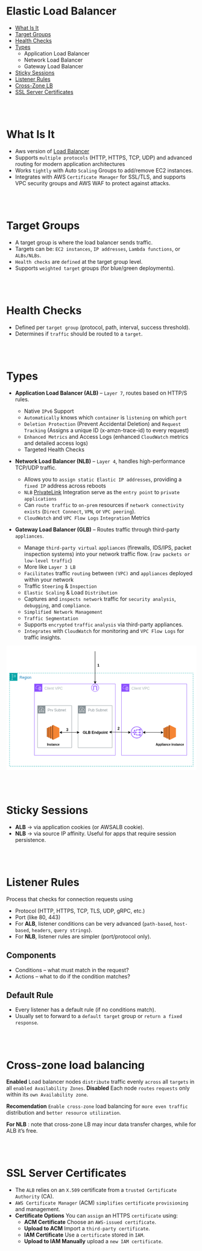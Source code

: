 # Elastic Load Balancer
* [What Is It](#what-is-it)
* [Target Groups](#target-groups)
* [Health Checks](#health-checks)
* [Types](#types)
    * Application Load Balancer
    * Network Load Balancer
    * Gateway Load Balancer
* [Sticky Sessions](#sticky-session)
* [Listener Rules](#listener-rules)
* [Cross-Zone LB](#cross-zone-load-balancing)
* [SSL Server Certificates](#ssl-server-certificates)

<br><br>

# What Is It
* Aws version of [Load Balancer](../Networking.md#load-balancer)
* Supports `multiple protocols` (HTTP, HTTPS, TCP, UDP) and advanced routing for modern application architectures
* Works `tightly` with Auto `Scaling` Groups to add/remove EC2 instances.
* Integrates with AWS `Certificate Manager` for SSL/TLS, and supports VPC security groups and AWS WAF to protect against attacks.

<br><br>

# Target Groups
* A target group is where the load balancer sends traffic.
* Targets can be: `EC2 instances`, `IP addresses`, `Lambda functions`, or `ALBs/NLBs`.
* `Health checks` are `defined` at the target group level.
* Supports `weighted target` groups (for blue/green deployments).

<br><br>

# Health Checks
* Defined per `target group` (protocol, path, interval, success threshold).
* Determines if `traffic` should be routed to a `target`.

<br><br>

# Types
* **Application Load Balancer (ALB)** – `Layer 7`, routes based on HTTP/S rules.
    * Native `IPv6` Support
    * `Automatically` knows which `container` is `listening` on which `port`
    * `Deletion Protection` (Prevent Accidental Deletion) and `Request Tracking` (Assigns a unique ID (x-amzn-trace-id) to every request)
    * `Enhanced Metrics` and Access Logs (enhanced `CloudWatch` metrics and detailed access logs)
    * Targeted Health Checks

* **Network Load Balancer (NLB)** – `Layer 4`, handles high-performance TCP/UDP traffic.
    * Allows you to `assign static Elastic IP addresses`, providing a `fixed IP` address across reboots
    * `NLB` [PrivateLink]() Integration serve as the `entry point` to `private applications`
    * Can `route traffic` to `on-prem` resources if `network connectivity exists` (`Direct Connect`, `VPN`, or `VPC peering`).
    * `CloudWatch` and `VPC Flow Logs` `Integration` Metrics

* **Gateway Load Balancer (GLB)** – Routes traffic through third-party `appliances`.
    * Manage `third-party virtual` `appliances` (firewalls, IDS/IPS, packet inspection systems) into your network traffic flow. (`raw packets or low-level traffic`)
    * More like `Layer 3 LB`
    * `Facilitates` traffic `routing` between `(VPC)` and `appliances` deployed within your network
    * Traffic `Steering` & `Inspection`
    * `Elastic Scaling` & Load `Distribution`
    * Captures and `inspects network` traffic for `security analysis`, `debugging`, and `compliance`.
    * `Simplified Network Management`
    * `Traffic Segmentation`
    * Supports `encrypted` `traffic` `analysis` via third-party appliances.
    * `Integrates` with `CloudWatch` for monitoring and `VPC Flow Logs` for traffic insights.
    
<img src="../Assets/Gateway-Load-Balancer.png" />

<br><br>

# Sticky Sessions
* **ALB** → via application cookies (or AWSALB cookie).
* **NLB** → via source IP affinity.
Useful for apps that require session persistence.

<br><br>

# Listener Rules
Process that checks for connection requests using
* Protocol (HTTP, HTTPS, TCP, TLS, UDP, gRPC, etc.)
* Port (like 80, 443)
* For **ALB**, listener conditions can be very advanced (`path-based`, `host-based`, `headers`, `query strings`).
* For **NLB**, listener rules are simpler (port/protocol only).

## Components
* Conditions – what must match in the request?
* Actions – what to do if the condition matches?

## Default Rule
* Every listener has a default rule (if no conditions match).
* Usually set to forward to a `default target` group or `return a fixed response`.

<br><br>

# Cross-zone load balancing
**Enabled** Load balancer nodes `distribute` traffic evenly `across` all `targets` in all `enabled Availability Zones`.
**Disabled** Each node `routes` `requests` only within its `own Availability zone`.

**Recomendation**  `Enable cross-zone` load balancing for `more even traffic` distribution and `better resource utilization`.

**For NLB** : note that cross-zone LB may incur data transfer charges, while for ALB it’s free.

<br><br>

# SSL Server Certificates
* The `ALB` relies on an `X.509` certificate from a `trusted Certificate Authority` (CA). 
* `AWS Certificate Manager` (ACM) `simplifies` `certificate` `provisioning` and management.
* **Certificate Options** You can `assign` an HTTPS `certificate` using:
    * **ACM Certificate** Choose an `AWS-issued certificate`.
    * **Upload to ACM** Import a `third-party certificate`.
    * **IAM Certificate** Use a `certificate` stored in `IAM`.
    * **Upload to IAM Manually** upload a `new IAM certificate`.
